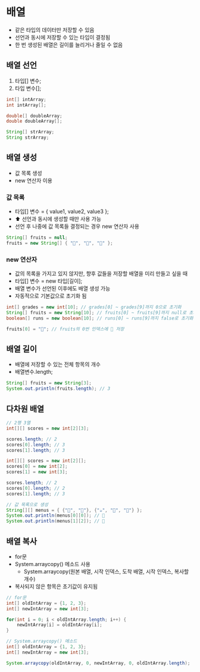 # 배열

- 같은 타입의 데이터만 저장할 수 있음
- 선언과 동시에 저장할 수 있는 타입이 결정됨
- 한 번 생성된 배열은 길이를 늘리거나 줄일 수 없음

## 배열 선언

1. 타입[] 변수;
2. 타입 변수[];

```java
int[] intArray;
int intArray[];

double[] doubleArray;
double doubleArray[];

String[] strArray;
String strArray;
```

## 배열 생성

- 값 목록 생성
- new 연산자 이용

### 값 목록

- 타입[] 변수 = { value1, value2, value3 };
- ⬆️ 선언과 동시에 생성할 때만 사용 가능
- 선언 후 나중에 값 목록들 결정되는 경우 new 연산자 사용

```java
String[] fruits = null;
fruits = new String[] { "🍉", "🥝", "🍌" };
```

### new 연산자

- 값의 목록을 가지고 있지 않지만, 향후 값들을 저장할 배열을 미리 만들고 싶을 때
- 타입[] 변수 = new 타입[길이];
- 배열 변수가 선언된 이후에도 배열 생성 가능
- 자동적으로 기본값으로 초기화 됨

```java
int[] grades = new int[10]; // grades[0] ~ grades[9]까지 0으로 초기화
String[] fruits = new String[10]; // fruits[0] ~ fruits[9]까지 null로 초기화
boolean[] runs = new boolean[10]; // runs[0] ~ runs[9]까지 false로 초기화

fruits[0] = "🍉"; // fruits의 0번 인덱스에 🍉 저장
```

## 배열 길이

- 배열에 저장할 수 있는 전체 항목의 개수
- 배열변수.length;

```java
String[] fruits = new String[3];
System.out.println(fruits.length); // 3
```

## 다차원 배열

```java
// 2행 3열
int[][] scores = new int[2][3];

scores.length; // 2
scores[0].length; // 3
scores[1].length; // 3
```

```java
int[][] scores = new int[2][];
scores[0] = new int[2];
scores[1] = new int[3];

scores.length; // 2
scores[0].length; // 2
scores[1].length; // 3
```

```java
// 값 목록으로 생성
String[][] menus = { {"🍉", "🥝"}, {"☕️", "🥛", "🧃"} };
System.out.println(menus[0][0]); // 🍉
System.out.println(menus[1][2]); // 🧃
```

## 배열 복사

- for문
- System.arraycopy() 메소드 사용
  - System.arraycopy(원본 배열, 시작 인덱스, 도착 배열, 시작 인덱스, 복사할 개수)
- 복사되지 않은 항목은 초기값이 유지됨

```java
// for문
int[] oldIntArray = {1, 2, 3};
int[] newIntArray = new int[3];

for(int i = 0; i < oldIntArray.length; i++) {
    newIntArray[i] = oldIntArray[i];
}
```

```java
// System.arraycopy() 메소드
int[] oldIntArray = {1, 2, 3};
int[] newIntArray = new int[3];

System.arraycopy(oldIntArray, 0, newIntArray, 0, oldIntArray.length);
```
